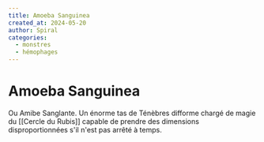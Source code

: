 ```yaml
---
title: Amoeba Sanguinea
created_at: 2024-05-20
author: Spiral
categories:
  - monstres
  - hémophages
---
```

# Amoeba Sanguinea
Ou Amibe Sanglante. Un énorme tas de Ténèbres difforme chargé de magie du [[Cercle du Rubis]] capable de prendre des dimensions disproportionnées s'il n'est pas arrêté à temps. 